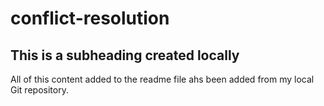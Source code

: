 # conflict-resolution

## This is a subheading created locally

All of this content added to the readme file ahs been added from my local Git repository.
